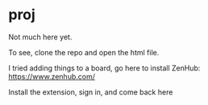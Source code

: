 # proj

Not much here yet.

To see, clone the repo and open the html file.

I tried adding things to a board, go here to install ZenHub:
https://www.zenhub.com/

Install the extension, sign in, and come back here

